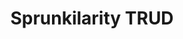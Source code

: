 ---
slug: sprunkilarity-trud-2354
title: Sprunkilarity TRUD
description: "Sprunkilarity TRUD is an exciting online game. Play for free directly in your browser!"
icon: /images/popular_mods/Sprunkilarity TRUD.png
url: https://wowtbc.net/sprunkin/sprunkilarity-trud/index.html
previewImage: /images/popular_mods/Sprunkilarity TRUD.png
type: popular mods

# SEO配置
seo:
  title: "Sprunkilarity TRUD - Play Free Online Game | Fun Browser Games"
  description: "Sprunkilarity TRUD - Play this fun online game for free in your browser. No download required!"
  ogImage: "/images/popular_mods/Sprunkilarity TRUD.png"
  keywords: "sprunkilarity-trud-2354, online game, browser game, free game, popular mods game, play online"

videoUrls:
  - https://www.youtube.com/embed/example1
  - https://www.youtube.com/embed/example2

whyPlay:
  title: "Why Play Sprunkilarity TRUD?"
  items:
    - "Immersive Gameplay: Sprunkilarity TRUD offers an engaging and immersive gaming experience that will keep you entertained for hours"
    - "Challenging Levels: Test your skills with increasingly difficult challenges and obstacles"
    - "Beautiful Graphics: Enjoy stunning visuals and smooth animations that bring the game world to life"
    - "Regular Updates: New content and features are added regularly to keep the game fresh and exciting"
    - "Free to Play: Experience all the fun without spending a penny"
    - "Community Features: Connect with other players, share strategies, and compete for high scores"
    - "Cross-Platform: Play on any device with a web browser, no downloads required"

features:
  title: "Key Features of Sprunkilarity TRUD"
  image: "/images/popular_mods/Sprunkilarity TRUD.png"
  items:
    - "Intuitive Controls: Easy to learn controls make Sprunkilarity TRUD accessible for players of all skill levels"
    - "Multiple Game Modes: Enjoy various gameplay options that provide different challenges and experiences"
    - "Character Customization: Personalize your gaming experience with unique characters and items"
    - "Achievement System: Complete special tasks to earn rewards and recognition"
    - "Leaderboards: Compete with players worldwide and see who can achieve the highest scores"

characteristics:
  title: "Game Characteristics"
  image: "/images/popular_mods/Sprunkilarity TRUD.png"
  items:
    - "Genre: Popular mods game with elements of strategy and skill"
    - "Difficulty: Suitable for both casual gamers and those seeking a challenge"
    - "Play Time: Quick sessions or extended gameplay, depending on your preference"
    - "Art Style: Vibrant and engaging visuals that enhance the gaming experience"
    - "Sound Design: Immersive audio that complements the gameplay perfectly"

info: "Sprunkilarity TRUD is an exciting online game that offers players a unique and engaging gaming experience. With its intuitive controls, stunning visuals, and challenging gameplay, Sprunkilarity TRUD provides hours of entertainment for players of all ages and skill levels. Whether you're looking for a quick gaming session during a break or an extended play session, Sprunkilarity TRUD delivers an immersive experience that will keep you coming back for more. The game features multiple levels of increasing difficulty, ensuring that players are constantly challenged as they progress. With regular updates adding new content and features, Sprunkilarity TRUD remains fresh and exciting, providing endless entertainment options for its growing community of players."

howToPlayIntro: "Welcome to Sprunkilarity TRUD! This guide will walk you through the basics and help you master the game. Whether you're a beginner or looking to improve your skills, these tips and instructions will enhance your gaming experience."

howToPlaySteps:
  - title: "Getting Started"
    description: "Begin your Sprunkilarity TRUD adventure by familiarizing yourself with the controls. Use your keyboard or mouse to navigate through the game interface. The tutorial will guide you through the basic mechanics and help you understand the objectives."
  - title: "Understanding the Objectives"
    description: "In Sprunkilarity TRUD, your main goal is to progress through levels by completing specific objectives. Each level presents unique challenges that require different strategies and approaches."
  - title: "Mastering the Controls"
    description: "Practice using the controls to improve your precision and reaction time. Sprunkilarity TRUD requires quick reflexes and strategic thinking to overcome obstacles and defeat opponents."
  - title: "Utilizing Power-ups"
    description: "Collect power-ups throughout the game to enhance your abilities and overcome difficult challenges. Each power-up offers unique advantages that can be crucial for success."
  - title: "Developing Strategies"
    description: "As you progress in Sprunkilarity TRUD, develop effective strategies for different scenarios. Analyze patterns, anticipate challenges, and adapt your approach to maximize your performance."

faq:
  title: "Frequently Asked Questions about Sprunkilarity TRUD"
  items:
    - question: "Is Sprunkilarity TRUD free to play?"
      answer: "Yes, Sprunkilarity TRUD is completely free to play directly in your web browser. No downloads or purchases are required to enjoy the full game experience."
    - question: "Can I play Sprunkilarity TRUD on mobile devices?"
      answer: "Yes, Sprunkilarity TRUD is optimized for both desktop and mobile play. You can enjoy the game on any device with a web browser and internet connection."
    - question: "Are there any in-game purchases?"
      answer: "While Sprunkilarity TRUD is free to play, there may be optional in-game purchases available for cosmetic items or additional features that don't affect core gameplay."
    - question: "How often is Sprunkilarity TRUD updated?"
      answer: "The developers regularly update Sprunkilarity TRUD with new content, features, and improvements based on player feedback and game performance."
    - question: "Can I play Sprunkilarity TRUD offline?"
      answer: "Currently, Sprunkilarity TRUD requires an internet connection to play as it's a browser-based online game."
    - question: "Is Sprunkilarity TRUD suitable for children?"
      answer: "Yes, Sprunkilarity TRUD is designed to be family-friendly and suitable for players of all ages."
    - question: "How do I report bugs or issues?"
      answer: "If you encounter any problems while playing Sprunkilarity TRUD, you can report them through the game's support page or contact the developers directly through their website."
    - question: "Still Have Questions?"
      answer: "If you have additional questions about Sprunkilarity TRUD that aren't covered in this FAQ, please visit our support center or contact our customer service team for assistance."
---
